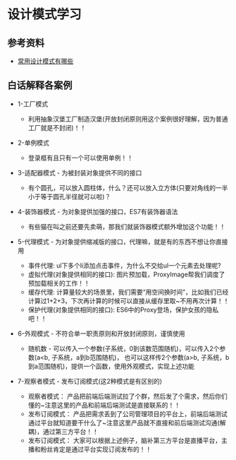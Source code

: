 # 设计模式学习

## 参考资料

* [常用设计模式有哪些](https://refactoringguru.cn/design-patterns)

## 白话解释各案例

* 1-工厂模式
  * 利用抽象汉堡工厂制造汉堡(开放封闭原则用这个案例很好理解，因为普通工厂就是不封闭)！！

* 2-单例模式
  * 登录框有且只有一个可以使用单例！！  

* 3-适配器模式 - 为被封装对象提供不同的接口
  * 有个圆孔，可以放入圆柱体，什么？还可以放入立方体(只要对角线的一半小于等于圆孔半径就可以啦)？

* 4-装饰器模式 - 为对象提供加强的接口，ES7有装饰器语法
  * 有些猫在叫之前还要先卖萌，那我们就装饰器模式额外增加这个功能！！
  
* 5-代理模式 - 为对象提供缩减版的接口，代理嘛，就是有的东西不想让你直接用
  * 事件代理: ul下多个li添加点击事件，为什么不交给ul一个元素去处理呢?
  * 虚拟代理(对象提供相同的接口): 图片预加载，ProxyImage帮我们调度了预加载相关的工作！！
  * 缓存代理: 计算量较大的场景里，我们需要“用空间换时间”，比如我们已经计算过1+2+3，下次再计算的时候可以直接从缓存里取~不用再次计算！！
  * 保护代理(对象提供相同的接口): ES6中的Proxy登场，保护女孩的隐私吧！！

* 6-外观模式 - 不符合单一职责原则和开放封闭原则，谨慎使用
  * 随机数 - 可以传入一个参数(子系统，0到该数范围随机)，可以传入2个参数(a<b, 子系统，a到b范围随机)， 也可以这样传2个参数(a>b, 子系统，b到a范围随机)，提供一个函数，使用外观模式，实现上述功能
  
* 7-观察者模式 - 发布订阅模式(这2种模式是有区别的)
  * 观察者模式： 产品把前端后端测试拉了个群，然后发了个需求，然后你们懂的~注意这里的产品和前端后端测试是直接联系的！！
  * 发布订阅模式： 产品把需求丢到了公司管理项目的平台上，前端后端测试通过平台就知道要干什么了~注意这里产品就不直接和前后端测试沟通(解耦)，通过第三方平台！！
  * 发布订阅模式： 大家可以根据上述例子，脑补第三方平台是直播平台，主播和粉丝肯定是通过平台实现订阅发布的！！
